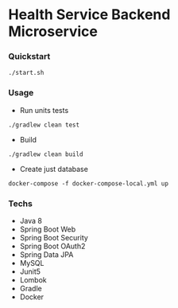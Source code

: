 # Health Service Backend Microservice

### Quickstart

```shell
./start.sh
```
### Usage

* Run units tests
```shell
./gradlew clean test
```

* Build
```shell
./gradlew clean build
```

* Create just database
```shell
docker-compose -f docker-compose-local.yml up
```

### Techs
- Java 8
- Spring Boot Web
- Spring Boot Security
- Spring Boot OAuth2
- Spring Data JPA
- MySQL
- Junit5
- Lombok
- Gradle
- Docker